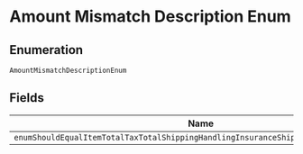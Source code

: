 
# Amount Mismatch Description Enum

## Enumeration

`AmountMismatchDescriptionEnum`

## Fields

| Name |
|  --- |
| `enumShouldEqualItemTotalTaxTotalShippingHandlingInsuranceShippingDiscountDiscount` |

